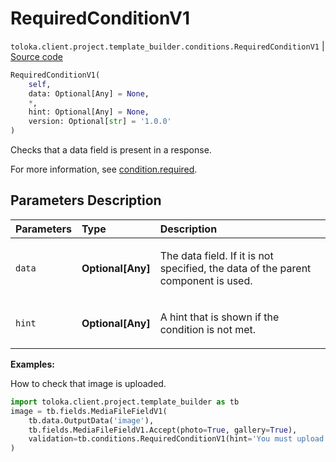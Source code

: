 # RequiredConditionV1
`toloka.client.project.template_builder.conditions.RequiredConditionV1` | [Source code](https://github.com/Toloka/toloka-kit/blob/v1.2.1/src/client/project/template_builder/conditions.py#L191)

```python
RequiredConditionV1(
    self,
    data: Optional[Any] = None,
    *,
    hint: Optional[Any] = None,
    version: Optional[str] = '1.0.0'
)
```

Checks that a data field is present in a response.


For more information, see [condition.required](https://toloka.ai/docs/template-builder/reference/condition.required).

## Parameters Description

| Parameters | Type | Description |
| :----------| :----| :-----------|
`data`|**Optional\[Any\]**|<p>The data field. If it is not specified, the data of the parent component is used.</p>
`hint`|**Optional\[Any\]**|<p>A hint that is shown if the condition is not met.</p>

**Examples:**

How to check that image is uploaded.

```python
import toloka.client.project.template_builder as tb
image = tb.fields.MediaFileFieldV1(
    tb.data.OutputData('image'),
    tb.fields.MediaFileFieldV1.Accept(photo=True, gallery=True),
    validation=tb.conditions.RequiredConditionV1(hint='You must upload a photo.'),
)
```
